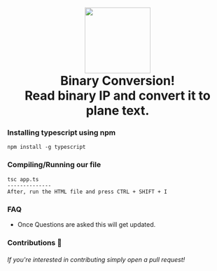 <h1 align="center">
    <img src="https://static.thenounproject.com/png/2341691-200.png" width="150px"><br>
        Binary Conversion!
        <br>Read binary IP and convert it to plane text.</br>
</h1>

### Installing typescript using npm
```
npm install -g typescript
```

### Compiling/Running our file
```
tsc app.ts
--------------
After, run the HTML file and press CTRL + SHIFT + I
```

### FAQ
- Once Questions are asked this will get updated.

### Contributions 🎉
###### If you're interested in contributing simply open a pull request!
